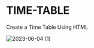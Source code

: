 # TIME-TABLE
Create a Time Table Using HTML

![2023-06-04 (1)](https://github.com/ManojKumar77777/TIME-TABLE/assets/101569006/196529cc-f623-4fd4-bac7-9ffda28a0478)
